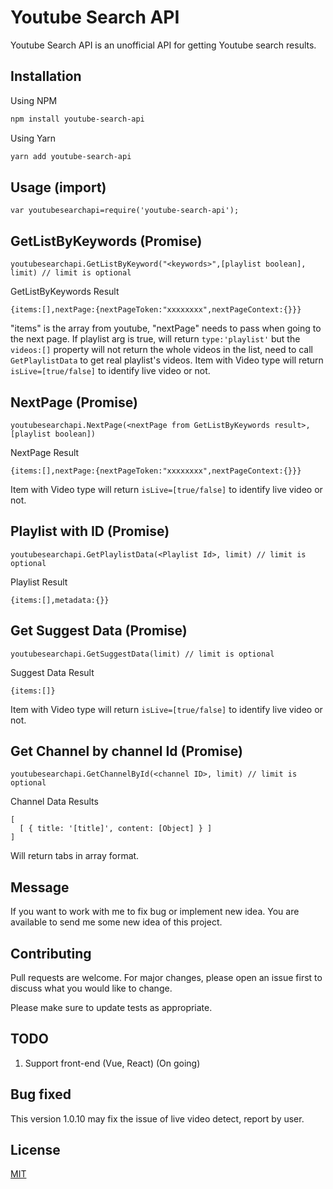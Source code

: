 # Youtube Search API

Youtube Search API is an unofficial API for getting Youtube search results.

## Installation
Using NPM
```bash
npm install youtube-search-api
```
Using Yarn
```bash
yarn add youtube-search-api
```

## Usage (import)

```node
var youtubesearchapi=require('youtube-search-api');
```
## GetListByKeywords (Promise)
```node
youtubesearchapi.GetListByKeyword("<keywords>",[playlist boolean], limit) // limit is optional
```
GetListByKeywords Result
```node
{items:[],nextPage:{nextPageToken:"xxxxxxxx",nextPageContext:{}}}
```
"items" is the array from youtube, "nextPage" needs to pass when going to the next page. If playlist arg is true, will return ```type:'playlist'``` but the ```videos:[]``` property will not return the whole videos in the list, need to call ```GetPlaylistData``` to get real playlist's videos. Item with Video type will return ```isLive=[true/false]``` to identify live video or not.
## NextPage (Promise)
```node
youtubesearchapi.NextPage(<nextPage from GetListByKeywords result>,[playlist boolean])
```
NextPage Result
```node
{items:[],nextPage:{nextPageToken:"xxxxxxxx",nextPageContext:{}}}
```
Item with Video type will return ```isLive=[true/false]``` to identify live video or not.

## Playlist with ID (Promise)
```node
youtubesearchapi.GetPlaylistData(<Playlist Id>, limit) // limit is optional
```
Playlist Result
```node
{items:[],metadata:{}}
```

## Get Suggest Data (Promise)
```node
youtubesearchapi.GetSuggestData(limit) // limit is optional
```
Suggest Data Result
```node
{items:[]}
```
Item with Video type will return ```isLive=[true/false]``` to identify live video or not.

## Get Channel by channel Id (Promise)
```node
youtubesearchapi.GetChannelById(<channel ID>, limit) // limit is optional
```
Channel Data Results
```node
[
  [ { title: '[title]', content: [Object] } ]
]
```
Will return tabs in array format.

## Message
If you want to work with me to fix bug or implement new idea. You are available to send me some new idea of this project.

## Contributing
Pull requests are welcome. For major changes, please open an issue first to discuss what you would like to change.

Please make sure to update tests as appropriate.

## TODO
1. Support front-end (Vue, React) (On going)

## Bug fixed
This version 1.0.10 may fix the issue of live video detect, report by user.

## License
[MIT](https://choosealicense.com/licenses/mit/)
